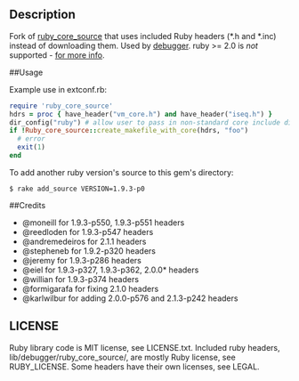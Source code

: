 ## Description
Fork of [ruby\_core\_source](https://github.com/mark-moseley/ruby_core_source)
that uses included Ruby headers (\*.h and \*.inc) instead of downloading
them. Used by [debugger](http://github.com/cldwalker/debugger). ruby >= 2.0 is _not_ supported - [for more info](https://github.com/cldwalker/debugger#known-issues).

##Usage

Example use in extconf.rb:

```ruby
require 'ruby_core_source'
hdrs = proc { have_header("vm_core.h") and have_header("iseq.h") }
dir_config("ruby") # allow user to pass in non-standard core include directory
if !Ruby_core_source::create_makefile_with_core(hdrs, "foo")
  # error
  exit(1)
end
```

To add another ruby version's source to this gem's directory:

    $ rake add_source VERSION=1.9.3-p0

##Credits
* @moneill for 1.9.3-p550, 1.9.3-p551 headers
* @reedloden for 1.9.3-p547 headers
* @andremedeiros for 2.1.1 headers
* @stepheneb for 1.9.2-p320 headers
* @jeremy for 1.9.3-p286 headers
* @eiel for 1.9.3-p327, 1.9.3-p362, 2.0.0* headers
* @willian for 1.9.3-p374 headers
* @formigarafa for fixing 2.1.0 headers
* @karlwilbur for adding 2.0.0-p576 and 2.1.3-p242 headers

## LICENSE
Ruby library code is MIT license, see LICENSE.txt.  Included ruby headers,
lib/debugger/ruby\_core\_source/, are mostly Ruby license, see RUBY\_LICENSE. Some headers have
their own licenses, see LEGAL.
